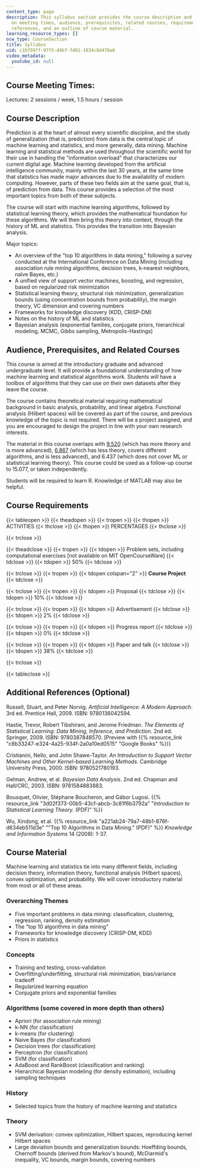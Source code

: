 ```yaml
---
content_type: page
description: This syllabus section provides the course description and information
  on meeting times, audience, prerequisites, related courses, requirements, additional
  references, and an outline of course material.
learning_resource_types: []
ocw_type: CourseSection
title: Syllabus
uid: c1b7597f-97f5-d4b7-fd61-1834c8d470a8
video_metadata:
  youtube_id: null
---
```


Course Meeting Times:
---------------------

Lectures: 2 sessions / week, 1.5 hours / session

Course Description
------------------

Prediction is at the heart of almost every scientific discipline, and the study of generalization (that is, prediction) from data is the central topic of machine learning and statistics, and more generally, data mining. Machine learning and statistical methods are used throughout the scientific world for their use in handling the "information overload" that characterizes our current digital age. Machine learning developed from the artificial intelligence community, mainly within the last 30 years, at the same time that statistics has made major advances due to the availability of modern computing. However, parts of these two fields aim at the same goal, that is, of prediction from data. This course provides a selection of the most important topics from both of these subjects.

The course will start with machine learning algorithms, followed by statistical learning theory, which provides the mathematical foundation for these algorithms. We will then bring this theory into context, through the history of ML and statistics. This provides the transition into Bayesian analysis.

Major topics:

*   An overview of the "top 10 algorithms in data mining," following a survey conducted at the International Conference on Data Mining (including association rule mining algorithms, decision trees, k-nearest neighbors, naïve Bayes, etc.)
*   A unified view of support vector machines, boosting, and regression, based on regularized risk minimization
*   Statistical learning theory, structural risk minimization, generalization bounds (using concentration bounds from probability), the margin theory, VC dimension and covering numbers
*   Frameworks for knowledge discovery (KDD, CRISP-DM)
*   Notes on the history of ML and statistics
*   Bayesian analysis (exponential families, conjugate priors, hierarchical modeling, MCMC, Gibbs sampling, Metropolis-Hastings)

Audience, Prerequisites, and Related Courses
--------------------------------------------

This course is aimed at the introductory graduate and advanced undergraduate level. It will provide a foundational understanding of how machine learning and statistical algorithms work. Students will have a toolbox of algorithms that they can use on their own datasets after they leave the course.

The course contains theoretical material requiring mathematical background in basic analysis, probability, and linear algebra. Functional analysis (Hilbert spaces) will be covered as part of the course, and previous knowledge of the topic is not required. There will be a project assigned, and you are encouraged to design the project in line with your own research interests.

The material in this course overlaps with [9.520](/courses/9-520-statistical-learning-theory-and-applications-spring-2006) (which has more theory and is more advanced), [6.867](/courses/6-867-machine-learning-fall-2006) (which has less theory, covers different algorithms, and is less advanced), and 6.437 (which does not cover ML or statistical learning theory). This course could be used as a follow-up course to 15.077, or taken independently.

Students will be required to learn R. Knowledge of MATLAB may also be helpful.

Course Requirements
-------------------

{{< tableopen >}}
{{< theadopen >}}
{{< tropen >}}
{{< thopen >}}
ACTIVITIES
{{< thclose >}}
{{< thopen >}}
PERCENTAGES
{{< thclose >}}

{{< trclose >}}

{{< theadclose >}}
{{< tropen >}}
{{< tdopen >}}
Problem sets, including computational exercises \[not available on MIT OpenCourseWare\]
{{< tdclose >}}
{{< tdopen >}}
50%
{{< tdclose >}}

{{< trclose >}}
{{< tropen >}}
{{< tdopen colspan="2" >}}
**Course Project**
{{< tdclose >}}

{{< trclose >}}
{{< tropen >}}
{{< tdopen >}}
Proposal
{{< tdclose >}}
{{< tdopen >}}
10%
{{< tdclose >}}

{{< trclose >}}
{{< tropen >}}
{{< tdopen >}}
Advertisement
{{< tdclose >}}
{{< tdopen >}}
2%
{{< tdclose >}}

{{< trclose >}}
{{< tropen >}}
{{< tdopen >}}
Progress report
{{< tdclose >}}
{{< tdopen >}}
0%
{{< tdclose >}}

{{< trclose >}}
{{< tropen >}}
{{< tdopen >}}
Paper and talk
{{< tdclose >}}
{{< tdopen >}}
38%
{{< tdclose >}}

{{< trclose >}}

{{< tableclose >}}

Additional References (Optional)
--------------------------------

Russell, Stuart, and Peter Norvig. _Artificial Intelligence: A Modern Approach_. 3rd ed. Prentice Hall, 2009. ISBN: 9780136042594.

Hastie, Trevor, Robert Tibshirani, and Jerome Friedman. _The Elements of Statistical Learning: Data Mining, Inference, and Prediction_. 2nd ed. Springer, 2009. ISBN: 9780387848570. \[Preview with {{% resource_link "c8b33247-e324-4a25-934f-2a0a10ed0515" "Google Books" %}}\]

Cristianini, Nello, and John Shawe-Taylor. _An Introduction to Support Vector Machines and Other Kernel-based Learning Methods_. Cambridge University Press, 2000. ISBN: 9780521780193.

Gelman, Andrew, et al. _Bayesian Data Analysis_. 2nd ed. Chapman and Hall/CRC, 2003. ISBN: 9781584883883.

Bousquet, Olivier, Stéphane Boucheron, and Gábor Lugosi. {{% resource_link "3d02f373-00b5-43cf-abcb-3c81f6b3792a" "_Introduction to Statistical Learning Theory_. (PDF)" %}}

Wu, Xindong, et al. {{% resource_link "a221ab24-79a7-48b1-876f-d634eb511d3e" "\"Top 10 Algorithms in Data Mining.\" (PDF)" %}} _Knowledge and Information Systems_ 14 (2008): 1-37.

Course Material
---------------

Machine learning and statistics tie into many different fields, including decision theory, information theory, functional analysis (Hilbert spaces), convex optimization, and probability. We will cover introductory material from most or all of these areas.

### Overarching Themes

*   Five important problems in data mining: classification, clustering, regression, ranking, density estimation
*   The "top 10 algorithms in data mining"
*   Frameworks for knowledge discovery (CRISP-DM, KDD)
*   Priors in statistics

### Concepts

*   Training and testing, cross-validation
*   Overfitting/underfitting, structural risk minimization, bias/variance tradeoff
*   Regularized learning equation
*   Conjugate priors and exponential families

### Algorithms (some covered in more depth than others)

*   Apriori (for association rule mining)
*   k-NN (for classification)
*   k-means (for clustering)
*   Naive Bayes (for classification)
*   Decision trees (for classification)
*   Perceptron (for classification)
*   SVM (for classification)
*   AdaBoost and RankBoost (classification and ranking)
*   Hierarchical Bayesian modeling (for density estimation), including sampling techniques

### History

*   Selected topics from the history of machine learning and statistics

### Theory

*   SVM derivation: convex optimization, Hilbert spaces, reproducing kernel Hilbert spaces
*   Large deviation bounds and generalization bounds: Hoeffding bounds, Chernoff bounds (derived from Markov's bound), McDiarmid's inequality, VC bounds, margin bounds, covering numbers